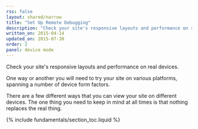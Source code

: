 ```yaml
---
rss: false
layout: shared/narrow
title: "Set Up Remote Debugging"
description: "Check your site's responsive layouts and performance on real devices."
written_on: 2015-04-14
updated_on: 2015-07-30
order: 2
panel: device mode
---
```


<p class="intro">
  Check your site's responsive layouts and performance on real devices.
</p>

One way or another you will need to try your site on various platforms,
spanning a number of device form factors.

There are a few different ways that you can view your site on different devices.
The one thing you need to keep in mind at all times is that nothing replaces
the real thing.

{% include fundamentals/section_toc.liquid %}
